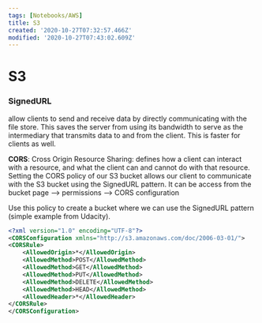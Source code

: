 ```yaml
---
tags: [Notebooks/AWS]
title: S3
created: '2020-10-27T07:32:57.466Z'
modified: '2020-10-27T07:43:02.609Z'
---
```


# S3

### SignedURL

allow clients to send and receive data by directly communicating with the file store. This saves the server from using its bandwidth to serve as the intermediary that transmits data to and from the client. This is faster for clients as well.

**CORS**: Cross Origin Resource Sharing: defines how a client can interact with a resource, and what the client can and cannot do with that resource. Setting the CORS policy of our S3 bucket allows our client to communicate with the S3 bucket using the SignedURL pattern. It can be access from the bucket page --> permissions --> CORS configuration

Use this policy to create a bucket where we can use the SignedURL pattern (simple example from Udacity).

```xml
<?xml version="1.0" encoding="UTF-8"?>
<CORSConfiguration xmlns="http://s3.amazonaws.com/doc/2006-03-01/">
<CORSRule>
    <AllowedOrigin>*</AllowedOrigin>
    <AllowedMethod>POST</AllowedMethod>
    <AllowedMethod>GET</AllowedMethod>
    <AllowedMethod>PUT</AllowedMethod>
    <AllowedMethod>DELETE</AllowedMethod>
    <AllowedMethod>HEAD</AllowedMethod>
    <AllowedHeader>*</AllowedHeader>
</CORSRule>
</CORSConfiguration>
```
